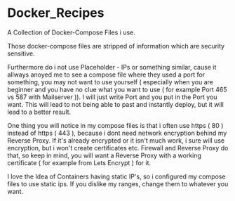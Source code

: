 # Docker_Recipes
A Collection of Docker-Compose Files i use.

Those docker-compose files are stripped of information which are security sensitive.

Furthermore do i not use Placeholder - IPs or something similar, cause it allways anoyed me to see a compose file where they used a port for something, you may not want to use yourself ( especially when you are beginner and you have no clue what you want to use ( for example Port 465 vs 587 with Mailserver )). I will just write Port and you put in the Port you want. This will lead to not being able to past and instantly deploy, but it will lead to a better result.

One thing you will notice in my compose files is that i often use https ( 80 ) instead of https ( 443 ), because i dont need network encryption behind my Reverse Proxy. If it's already encrypted or it isn't much work, i sure will use encryption, but i won't create certificates etc. Firewall and Reverse Proxy do that, so keep in mind, you will want a Reverse Proxy with a working certificate ( for example from Lets Encrypt ) for it.

I love the Idea of Containers having static IP's, so i configured my compose files to use static ips. If you dislike my ranges, change them to whatever you want.